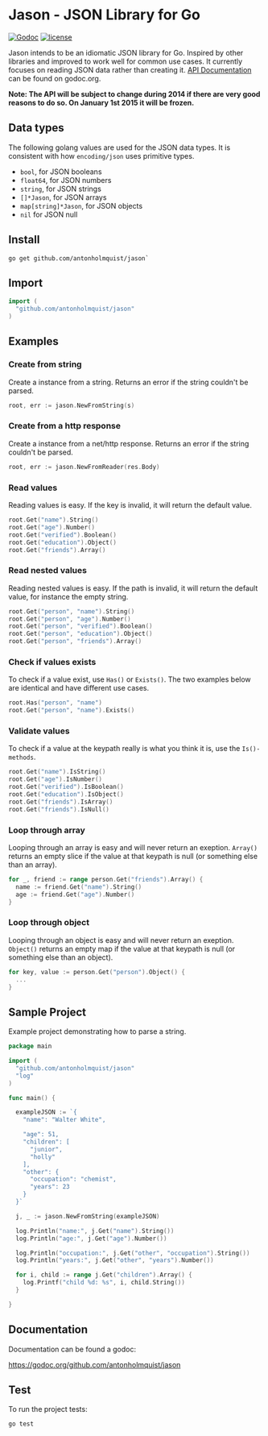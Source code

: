 # Jason - JSON Library for Go

[![Godoc](http://img.shields.io/badge/godoc-reference-blue.svg?style=flat)](https://godoc.org/github.com/antonholmquist/jason) [![license](http://img.shields.io/badge/license-MIT-red.svg?style=flat)](https://raw.githubusercontent.com/antonholmquist/jason/master/LICENSE)

Jason intends to be an idiomatic JSON library for Go. Inspired by other libraries and improved to work well for common use cases. It currently focuses on reading JSON data rather than creating it. [API Documentation](http://godoc.org/github.com/antonholmquist/jason) can be found on godoc.org.

**Note: The API will be subject to change during 2014 if there are very good reasons to do so. On January 1st 2015 it will be frozen.**

## Data types

The following golang values are used for the JSON data types. It is consistent with how `encoding/json` uses primitive types.

- `bool`, for JSON booleans
- `float64`, for JSON numbers
- `string`, for JSON strings
- `[]*Jason`, for JSON arrays
- `map[string]*Jason`, for JSON objects
- `nil` for JSON null

## Install

```shell
go get github.com/antonholmquist/jason`
```

## Import

```go
import (
  "github.com/antonholmquist/jason"
)
```

## Examples

### Create from string

Create a instance from a string. Returns an error if the string couldn't be parsed.

```go
root, err := jason.NewFromString(s)

```

### Create from a http response

Create a instance from a net/http response. Returns an error if the string couldn't be parsed.

```go
root, err := jason.NewFromReader(res.Body)

```

### Read values

Reading  values is easy. If the key is invalid, it will return the default value.

```go
root.Get("name").String()
root.Get("age").Number()
root.Get("verified").Boolean()
root.Get("education").Object()
root.Get("friends").Array()

```

### Read nested values

Reading nested values is easy. If the path is invalid, it will return the default value, for instance the empty string.

```go
root.Get("person", "name").String()
root.Get("person", "age").Number()
root.Get("person", "verified").Boolean()
root.Get("person", "education").Object()
root.Get("person", "friends").Array()

```

### Check if values exists

To check if a value exist, use `Has()` or `Exists()`. The two examples below are identical and have different use cases.

```go
root.Has("person", "name")
root.Get("person", "name").Exists()
```


### Validate values

To check if a value at the keypath really is what you think it is, use the `Is()-methods`.

```go
root.Get("name").IsString()
root.Get("age").IsNumber()
root.Get("verified").IsBoolean()
root.Get("education").IsObject()
root.Get("friends").IsArray()
root.Get("friends").IsNull()

```

### Loop through array

Looping through an array is easy and will never return an exeption. `Array()` returns an empty slice if the value at that keypath is null (or something else than an array).

```go
for _, friend := range person.Get("friends").Array() {
  name := friend.Get("name").String()
  age := friend.Get("age").Number()
}
```

### Loop through object

Looping through an object is easy and will never return an exeption. `Object()` returns an empty map if the value at that keypath is null (or something else than an object).

```go
for key, value := person.Get("person").Object() {
  ...
}
```


## Sample Project

Example project demonstrating how to parse a string.

```go
package main

import (
  "github.com/antonholmquist/jason"
  "log"
)

func main() {

  exampleJSON := `{
    "name": "Walter White",

    "age": 51,
    "children": [
      "junior",
      "holly"
    ],
    "other": {
      "occupation": "chemist",
      "years": 23
    }
  }`

  j, _ := jason.NewFromString(exampleJSON)

  log.Println("name:", j.Get("name").String())
  log.Println("age:", j.Get("age").Number())

  log.Println("occupation:", j.Get("other", "occupation").String())
  log.Println("years:", j.Get("other", "years").Number())

  for i, child := range j.Get("children").Array() {
    log.Printf("child %d: %s", i, child.String())
  }

}
```

## Documentation

Documentation can be found a godoc:

https://godoc.org/github.com/antonholmquist/jason


## Test
To run the project tests:

```shell
go test
```